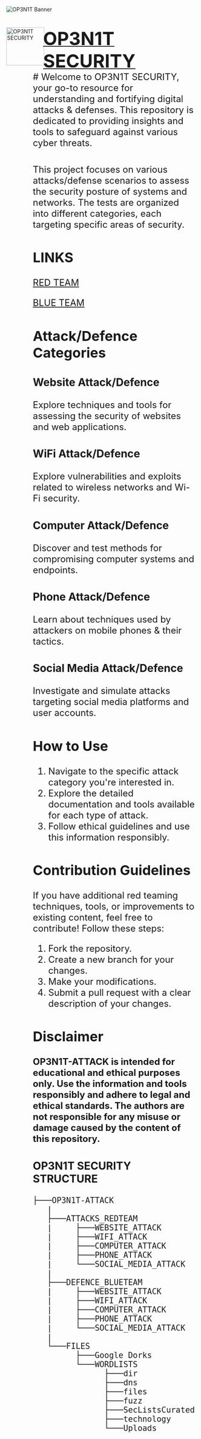 ![OP3N1T Banner](https://i.ibb.co/tYvrgzF/github-banner-op3n1t.png)

<a href="https://OP3N1T.org">
    <div style="margin-bottom:1em;"> 
        <img style="margin-right:-.2em;" align="left" src="https://i.ibb.co/hDr6c06/op3n1t-security-logo2.jpg" title="OP3N1T SECURITY" width="100" height="100"/>
    </div>
    <div style="margin-bottom:-1.5em;">
        <h1 display="display:inline;">
            <font size="+4">OP3N1T SECURITY</font>
        </h1>
    </div>
</a>

<div style="margin-left:5em;">
    <span style="vertical-align: middle;"><font size="+2"> # Welcome to OP3N1T SECURITY, 
    your go-to resource for understanding and fortifying digital attacks & defenses. This repository is dedicated to providing insights and tools to safeguard against various cyber threats.</font></span>
</div>
<br>
<div style="margin-left:5em;">
    <span style="vertical-align: middle;"><font size="+2">

This project focuses on various attacks/defense scenarios to assess the security posture of systems and networks. The tests are organized into different categories, each targeting specific areas of security.

## LINKS

[RED TEAM](https://github.com/OP3N1T-SECURITY/OP3N1T-SECURITY/blob/main/ATTACKS_REDTEAM/README.md)

[BLUE TEAM](https://github.com/OP3N1T-SECURITY/OP3N1T-SECURITY/blob/main/DEFENCE_BLUETEAM/README.md)

## Attack/Defence Categories

### Website Attack/Defence
Explore techniques and tools for assessing the security of websites and web applications.

### WiFi Attack/Defence
Explore vulnerabilities and exploits related to wireless networks and Wi-Fi security.

### Computer Attack/Defence
Discover and test methods for compromising computer systems and endpoints.

### Phone Attack/Defence
Learn about techniques used by attackers on mobile phones & their tactics.

### Social Media Attack/Defence
Investigate and simulate attacks targeting social media platforms and user accounts.

## How to Use

1. Navigate to the specific attack category you're interested in.
2. Explore the detailed documentation and tools available for each type of attack.
3. Follow ethical guidelines and use this information responsibly.

## Contribution Guidelines

If you have additional red teaming techniques, tools, or improvements to existing content, feel free to contribute! Follow these steps:

1. Fork the repository.
2. Create a new branch for your changes.
3. Make your modifications.
4. Submit a pull request with a clear description of your changes.

## Disclaimer

**OP3N1T-ATTACK is intended for educational and ethical purposes only. Use the information and tools responsibly and adhere to legal and ethical standards. The authors are not responsible for any misuse or damage caused by the content of this repository.**


### OP3N1T SECURITY STRUCTURE
```
├───OP3N1T-ATTACK
   |
   ├───ATTACKS_REDTEAM
   |     ├───WEBSITE_ATTACK
   |     ├───WIFI_ATTACK
   |     ├───COMPUTER_ATTACK
   |     ├───PHONE_ATTACK
   |     └───SOCIAL_MEDIA_ATTACK
   |
   ├───DEFENCE_BLUETEAM
   |     ├───WEBSITE_ATTACK
   |     ├───WIFI_ATTACK
   |     ├───COMPUTER_ATTACK
   |     ├───PHONE_ATTACK
   |     └───SOCIAL_MEDIA_ATTACK
   |
   └───FILES
         ├───Google Dorks
         └───WORDLISTS
               ├───dir
               ├───dns
               ├───files
               ├───fuzz
               ├───SecListsCurated
               ├───technology
               └───Uploads
```
